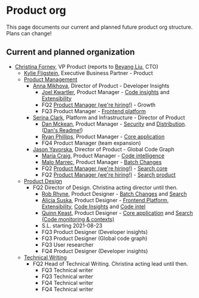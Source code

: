 # Product org

This page documents our current and planned future product org structure. Plans can change!

## Current and planned organization

- [Christina Forney](../company/team/index.md#christina-forney-she-her), VP Product (reports to [Beyang Liu](index.md#beyang-liu), CTO)
  - [Kylie Fligstein](../company/team/index.md#kylie-fligstein-she-her), Executive Business Partner - Product
  - [Product Management](roles/index.md#product-manager)
    - [Anna Mikhova](../company/team/index.md#coming-soon), Director of Product - Developer Insights
      - [Joel Kwartler](../company/team/index.md#joel-kwartler-he-him), Product Manager - [Code insights](../engineering/developer-insights/code-insights/index.md) and [Extensibility](../engineering/developer-insights/extensibility/index.md)
      - FQ2 [Product Manager (we're hiring!)](https://boards.greenhouse.io/sourcegraph91/jobs/4013259004) - Growth
      - FQ3 Product Manager - [Frontend platform](../engineering/developer-insights/frontend-platform/index.md)
    - [Serina Clark](../company/team/index.md#serina-clark-her-she-hers), Platform and Infrastructure - Director of Product
      - [Dan Mckean](../company/team/index.md#dan-mckean-he-him), Product Manager - [Security](../engineering/security/index.md) and [Distribution](../engineering/distribution/index.md). ([Dan's Readme!](dan-mckean-readme.md))
      - [Ryan Phillips](https://about.sourcegraph.com/handbook/company/team#ryan-phillips-he-him), Product Manager - [Core application](../engineering/core-application/index.md)
      - FQ4 Product Manager (team expansion)
    - [Jason Yavorska](../company/team/index.md#jason-yavorska-he-him), Director of Product - Global Code Graph
      - [María Craig](../company/team/index.md#maría-craig-she-her), Product Manager - [Code intelligence](../engineering/code-intelligence/index.md)
      - [Malo Marrec](../company/team/index.md#malo-marrec-he-him), Product Manager - [Batch Changes](../engineering/batch-changes/index.md)
      - FQ2 [Product Manager (we're hiring!)](https://boards.greenhouse.io/sourcegraph91/jobs/4013257004) - [Search core](../engineering/search/core.md)
      - FQ2 [Product Manager (we're hiring!)](https://boards.greenhouse.io/sourcegraph91/jobs/4003912004) - [Search product](../engineering/search/product.md)
  - [Product Design](roles/index.md#product-designer)
    - FQ2 Director of Design. Christina acting director until then.
      - [Rob Rhyne](../company/team/index.md#rob-rhyne), Product Designer - [Batch Changes](../engineering/batch-changes/index.md) and [Search](../engineering/search/index.md)
      - [Alicja Suska](../company/team/index.md#alicja-suska-she-her), Product Designer - [Frontend Platform](../engineering/developer-insights/frontend-platform/index.md), [Extensibility](../engineering/developer-insights/extensibility/index.md), [Code Insights](../engineering/developer-insights/code-insights/index.md) and [Code intel](../engineering/code-intelligence/index.md)
      - [Quinn Keast](../company/team/index.md#quinn-keast-he-him), Product Designer - [Core application](../engineering/core-application/index.md) and [Search (Code monitoring & contexts)](../engineering/search/index.md)
      - S.L. starting 2021-08-23
      - FQ3 Product Designer (Developer insights)
      - FQ3 Product Designer (Global code graph)
      - FQ3 User researcher
      - FQ4 Product Designer (Developer insights)
  - [Technical Writing](roles/index.md#technical-writer)
    - FQ2 Head of Technical Writing. Christina acting lead until then.
      - FQ3 Technical writer
      - FQ3 Technical writer
      - FQ4 Technical writer
      - FQ4 Technical writer
